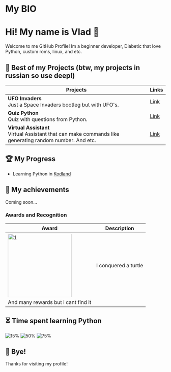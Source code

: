 # My BIO

# Hi! My name is Vlad 👋

Welcome to me GitHub Profile! Im a beginner developer, Diabetic that love Python, custom roms, linux, and etc.

## 📂 Best of my Projects (btw, my projects in russian so use deepl)

| Projects | Links |
|--------|--------|
| **UFO Invaders**<br>Just a Space Invaders bootleg but with UFO's.  | [Link](https://hub.kodland.org/en/project/285410) |
| **Quiz Python**<br>Quiz with questions from Python. | [Link](https://hub.kodland.org/en/project/259354) |
| **Virtual Assistant**<br>Virtual Assistant that can make commands like generating random number. And etc. | [Link](https://hub.kodland.org/en/project/257059) |

## 🏆 My Progress

- Learning Python in [Kodland](https://www.kodland.org)

## 📜 My achievements

Coming soon...

### Awards and Recognition

| Award | Description |
|------------|-----------|
| <img src="https://i.ibb.co/rwFWSrv/image-3.png" alt="1" width="200"/> | I conquered a turtle 
| And many rewards but i cant find it

## ⏳ Time spent learning Python

![15%](https://progress-bar.dev/15/?title=LVL1)
![50%](https://progress-bar.dev/50/?title=LVL2)
![75%](https://progress-bar.dev/75/?title=LVL3)

## 👋 Bye!
Thanks for visiting my profile! 
